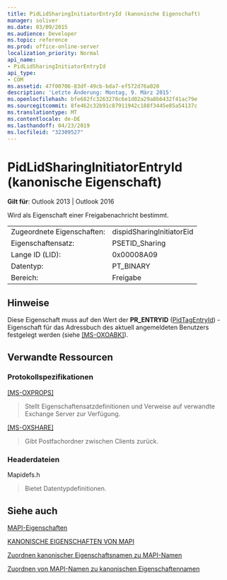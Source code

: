 ```yaml
---
title: PidLidSharingInitiatorEntryId (kanonische Eigenschaft)
manager: soliver
ms.date: 03/09/2015
ms.audience: Developer
ms.topic: reference
ms.prod: office-online-server
localization_priority: Normal
api_name:
- PidLidSharingInitiatorEntryId
api_type:
- COM
ms.assetid: 47f00706-83df-49cb-bda7-ef572d76a020
description: 'Letzte Änderung: Montag, 9. März 2015'
ms.openlocfilehash: bfe682fc3263278c6e1d02a29a8b6432f41ac79e
ms.sourcegitcommit: 8fe462c32b91c87911942c188f3445e85a54137c
ms.translationtype: MT
ms.contentlocale: de-DE
ms.lasthandoff: 04/23/2019
ms.locfileid: "32309527"
---
```

# <a name="pidlidsharinginitiatorentryid-canonical-property"></a>PidLidSharingInitiatorEntryId (kanonische Eigenschaft)

  
  
**Gilt für**: Outlook 2013 | Outlook 2016 
  
Wird als Eigenschaft einer Freigabenachricht bestimmt.
  
|||
|:-----|:-----|
|Zugeordnete Eigenschaften:  <br/> |dispidSharingInitiatorEid  <br/> |
|Eigenschaftensatz:  <br/> |PSETID_Sharing  <br/> |
|Lange ID (LID):  <br/> |0x00008A09  <br/> |
|Datentyp:  <br/> |PT_BINARY  <br/> |
|Bereich:  <br/> |Freigabe  <br/> |
   
## <a name="remarks"></a>Hinweise

Diese Eigenschaft muss auf den Wert der **PR_ENTRYID** ([PidTagEntryId](pidtagentryid-canonical-property.md)) -Eigenschaft für das Adressbuch des aktuell angemeldeten Benutzers festgelegt werden (siehe [[MS-OXOABK]](https://msdn.microsoft.com/library/f4cf9b4c-9232-4506-9e71-2270de217614%28Office.15%29.aspx)). 
  
## <a name="related-resources"></a>Verwandte Ressourcen

### <a name="protocol-specifications"></a>Protokollspezifikationen

[[MS-OXPROPS]](https://msdn.microsoft.com/library/f6ab1613-aefe-447d-a49c-18217230b148%28Office.15%29.aspx)
  
> Stellt Eigenschaftensatzdefinitionen und Verweise auf verwandte Exchange Server zur Verfügung.
    
[[MS-OXSHARE]](https://msdn.microsoft.com/library/e4e5bd27-d5e0-43f9-a6ea-550876724f3d%28Office.15%29.aspx)
  
> Gibt Postfachordner zwischen Clients zurück.
    
### <a name="header-files"></a>Headerdateien

Mapidefs.h
  
> Bietet Datentypdefinitionen.
    
## <a name="see-also"></a>Siehe auch



[MAPI-Eigenschaften](mapi-properties.md)
  
[KANONISCHE EIGENSCHAFTEN VON MAPI](mapi-canonical-properties.md)
  
[Zuordnen kanonischer Eigenschaftsnamen zu MAPI-Namen](mapping-canonical-property-names-to-mapi-names.md)
  
[Zuordnen von MAPI-Namen zu kanonischen Eigenschaftennamen](mapping-mapi-names-to-canonical-property-names.md)

